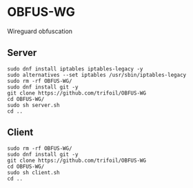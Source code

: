 # OBFUS-WG
 Wireguard obfuscation


## Server

```
sudo dnf install iptables iptables-legacy -y
sudo alternatives --set iptables /usr/sbin/iptables-legacy
sudo rm -rf OBFUS-WG/
sudo dnf install git -y
git clone https://github.com/trifoil/OBFUS-WG
cd OBFUS-WG/
sudo sh server.sh
cd ..
```

## Client


```
sudo rm -rf OBFUS-WG/
sudo dnf install git -y
git clone https://github.com/trifoil/OBFUS-WG
cd OBFUS-WG/
sudo sh client.sh
cd ..
```